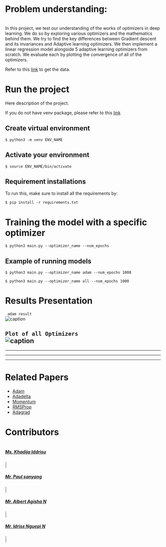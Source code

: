 # Problem understanding:
 </br>
In this project, we test our understanding of the works of optimizers in deep learning. We do so by exploring various optimizers and the mathematics behind them. We try to find the key differences between Gradient descent and its invariances and Adaptive learning optimizers. We then implement a linear regression model alongside 5 adaptive learning optimizers from scratch. We evaluate each by plotting the convergence of all of the optimizers.


<!-- <br> -->
Refer to this [link](https://www.kaggle.com/competitions/dogs-vs-cats/data) to get the data.

# Run the project #
Here description of the project.

If you do not have venv package, please refer to this [link](https://linuxize.com/post/how-to-create-python-virtual-environments-on-ubuntu-18-04/)
</br>

## Create virtual environment ##

```
$ python3 -m venv ENV_NAME
```
## Activate your environment ##

```
$ source ENV_NAME/bin/activate
```

## Requirement installations ##
To run this, make sure to install all the requirements by:

```
$ pip install -r requirements.txt 
```
# Training the model with a specific optimizer #

```
$ python3 main.py --optimizer_name --num_epochs
```
## Example of running models ##

```
$ python3 main.py --optimizer_name adam --num_epochs 1000
```

```
$ python3 main.py --optimizer_name all --num_epochs 1000
```

# Results Presentation

``` adam result```  </br>
![caption](figures/Adam.png) 

```Plot of all Optimizers```  </br>
![caption](figures/All_plots.png) 
---
___

---
___

# Related Papers #

* <a href= 'https://arxiv.org/pdf/1412.6980.pdf'> Adam </a>
* <a href= 'https://arxiv.org/pdf/1212.5701.pdf'> Adadelta</a>
* <a href= 'https://arxiv.org/pdf/1212.5701.pdf'> Momentum</a>
* <a href= 'https://arxiv.org/pdf/1212.5701.pdf'> RMSProp</a>
* <a href= 'https://arxiv.org/pdf/1212.5701.pdf'> Adagrad</a>


# Contributors #
<div style="display:flex;align-items:center">

<div style="display:flex;align-items:center">
  <div>
    <h5> <a href='.'> Ms. Khadija Iddrisu </a> </h5> <img src="figures/K.PNG" height= 7% width= 7%>
   
  <div>
        <h5> <a href='..'> Mr. Paul sanyang</a> </h5> <img src="figures/cat.1.jpg" height= 7% width= 7%>
  <div>
    <h5> <a href='.'> Mr. Albert Agisha N </a> </h5> <img src="figures/Albert.jpeg" height= 7% width= 7%>
    
  <div>
    <h5> <a href='.'> Mr. Idriss Nguepi N  </a> </h5> <img src="figures/Idriss_picture.JPG" height= 7% width= 7%>
    
</div>
